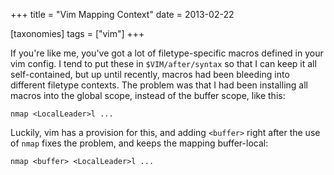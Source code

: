 +++
title = "Vim Mapping Context"
date = 2013-02-22

[taxonomies]
tags = ["vim"]
+++

If you're like me, you've got a lot of filetype-specific macros defined in your
vim config.  I tend to put these in `$VIM/after/syntax` so that I can keep it
all self-contained, but up until recently, macros had been bleeding into
different filetype contexts.  The problem was that I had been installing all
macros into the global scope, instead of the buffer scope, like this:

<!-- more -->

```vim
nmap <LocalLeader>l ...
```

Luckily, vim has a provision for this, and adding `<buffer>` right after the use
of `nmap` fixes the problem, and keeps the mapping buffer-local:

```vim
nmap <buffer> <LocalLeader>l ...
```
